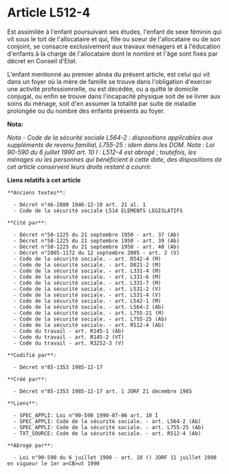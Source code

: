 # Article L512-4

Est assimilée à l'enfant poursuivant ses études, l'enfant de sexe féminin qui vit sous le toit de l'allocataire et qui, fille
ou soeur de l'allocataire ou de son conjoint, se consacre exclusivement aux travaux ménagers et à l'éducation d'enfants à la
charge de l'allocataire dont le nombre et l'âge sont fixés par décret en Conseil d'Etat. 

L'enfant mentionné au premier alinéa du présent article, est celui qui vit dans un foyer où la mère de famille se trouve dans
l'obligation d'exercer une activité professionnelle, ou est décédée, ou a quitté le domicile conjugal, ou enfin se trouve
dans l'incapacité physique soit de se livrer aux soins du ménage, soit d'en assumer la totalité par suite de maladie
prolongée ou du nombre des enfants présents au foyer.

**Nota:**

*Nota - Code de la sécurité sociale L564-2 : dispositions applicables aux suppléments de revenu familial, L755-25 : idem dans
les DOM.*    *Nota : Loi 90-590 du 6 juillet 1990 art. 10 I : L512-4 est abrogé ; toutefois, les ménages ou les personnes qui
bénéficient à cette date, des dispositions de cet article conservent leurs droits restant à courrir.*

**Liens relatifs à cet article**

	**Anciens textes**:

	  - Décret n°46-2880 1946-12-10 art. 21 al. 1
	  - Code de la sécurité sociale L514 ELEMENTS LEGISLATIFS

	**Cité par**:

	  - Décret n°50-1225 du 21 septembre 1950 - art. 37 (Ab)
	  - Décret n°50-1225 du 21 septembre 1950 - art. 39 (Ab)
	  - Décret n°50-1225 du 21 septembre 1950 - art. 40 (Ab)
	  - Décret n°2005-1172 du 12 septembre 2005 - art. 2 (V)
	  - Code de la sécurité sociale. - art. D542-4 (M)
	  - Code de la sécurité sociale. - art. D821-2 (M)
	  - Code de la sécurité sociale. - art. L331-4 (M)
	  - Code de la sécurité sociale. - art. L331-6 (M)
	  - Code de la sécurité sociale. - art. L331-7 (M)
	  - Code de la sécurité sociale. - art. L531-2 (V)
	  - Code de la sécurité sociale. - art. L531-4 (V)
	  - Code de la sécurité sociale. - art. L542-1 (M)
	  - Code de la sécurité sociale. - art. L564-2 (Ab)
	  - Code de la sécurité sociale. - art. L755-21 (M)
	  - Code de la sécurité sociale. - art. L755-25 (Ab)
	  - Code de la sécurité sociale. - art. R512-4 (Ab)
	  - Code du travail - art. R145-1 (Ab)
	  - Code du travail - art. R145-2 (VT)
	  - Code du travail - art. R3252-3 (V)

	**Codifié par**:

	  - Décret n°85-1353 1985-12-17

	**Créé par**:

	  - Décret n°85-1353 1985-12-17 art. 1 JORF 21 décembre 1985

	**Liens**:

	  - SPEC_APPLI: Loi n°90-590 1990-07-06 art. 10 I
	  - SPEC_APPLI: Code de la sécurité sociale. - art. L564-2 (Ab)
	  - SPEC_APPLI: Code de la sécurité sociale. - art. L755-25 (Ab)
	  - TXT_SOURCE: Code de la sécurité sociale. - art. R512-4 (Ab)

	**Abrogé par**:

	  - Loi n°90-590 du 6 juillet 1990 - art. 10 () JORF 11 juillet 1990 en vigueur le 1er a<CB>ut 1990

